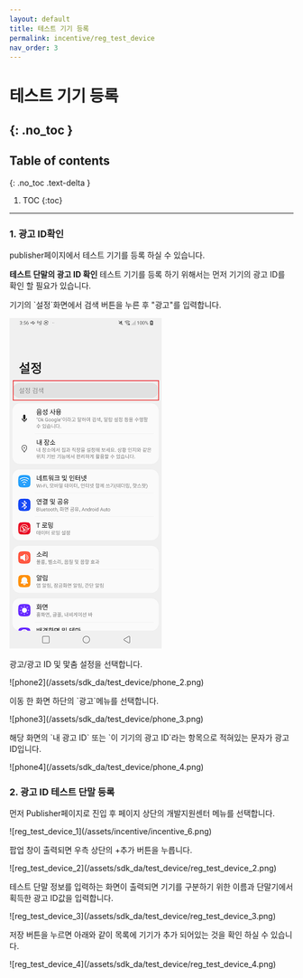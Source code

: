 ```yaml
---
layout: default
title: 테스트 기기 등록
permalink: incentive/reg_test_device
nav_order: 3
---
```


# 테스트 기기 등록
{: .no_toc }
---
## Table of contents
{: .no_toc .text-delta }

1. TOC
{:toc}
---

### 1. 광고 ID확인

publisher페이지에서 테스트 기기를 등록 하실 수 있습니다.

**테스트 단말의 광고 ID 확인**
테스트 기기를 등록 하기 위해서는 먼저 기기의 광고 ID를 확인 할 필요가 있습니다.

<p>기기의 `설정`화면에서 검색 버튼을 누른 후 "광고"를 입력합니다.</p>

![phone1](/assets/sdk_da/test_device/phone_1.png)
<p>광고/광고 ID 및 맟춤 설정을 선택합니다.</p>
![phone2](/assets/sdk_da/test_device/phone_2.png)
<p>이동 한 화면 하단의 `광고`메뉴를 선택합니다.</p>
![phone3](/assets/sdk_da/test_device/phone_3.png)
<p>해당 화면의 `내 광고 ID` 또는 `이 기기의 광고 ID`라는 항목으로 적혀있는 문자가 광고 ID입니다.</p>
![phone4](/assets/sdk_da/test_device/phone_4.png)

### 2. 광고 ID 테스트 단말 등록

<p>먼저 Publisher페이지로 진입 후 페이지 상단의 개발지원센터 메뉴를 선택합니다.</p>
![reg_test_device_1](/assets/incentive/incentive_6.png)
<p>팝업 창이 출력되면 우측 상단의 +추가 버튼을 누릅니다.</p>
![reg_test_device_2](/assets/sdk_da/test_device/reg_test_device_2.png)
<p>테스트 단말 정보를 입력하는 화면이 출력되면 기기를 구분하기 위한 이름과 단말기에서 획득한 광고 ID값을 입력합니다.</p>
![reg_test_device_3](/assets/sdk_da/test_device/reg_test_device_3.png)
<p>저장 버튼을 누르면 아래와 같이 목록에 기기가 추가 되어있는 것을 확인 하실 수 있습니다.</p>
![reg_test_device_4](/assets/sdk_da/test_device/reg_test_device_4.png)
